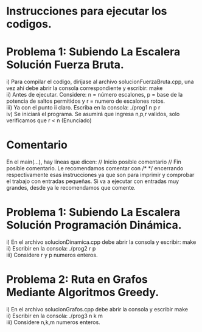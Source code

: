 # Instrucciones para ejecutar los codigos.

# Problema 1: Subiendo La Escalera Solución Fuerza Bruta.  
i) Para compilar el codigo, diríjase al archivo solucionFuerzaBruta.cpp, una vez ahí debe abrir la consola correspondiente y escribir: make  
ii) Antes de ejecutar. Considere: n = número escalones, p = base de la potencia de saltos permitidos y r = numero de escalones rotos.   
iii) Ya con el punto ii claro. Escriba en la consola: ./prog1 n p r  
iv) Se iniciará el programa. Se asumirá que ingresa n,p,r validos, solo verificamos que r < n (Enunciado)  
# Comentario   
En el main(...), hay líneas que dicen: // Inicio posible comentario // Fin posible comentario. Le recomendamos comentar con /*  */ encerrando 
respectivamente esas instrucciones ya que son para imprimir y comprobar el trabajo con entradas pequeñas. Si va a ejecutar con entradas muy grandes, desde ya le
recomendamos que comente.  


# Problema 1: Subiendo La Escalera Solución Programación Dinámica.  
i) En el archivo solucionDinamica.cpp debe abrir la consola y escribir: make  
ii) Escribir en la consola: ./prog2 r p  
iii) Considere r y p numeros enteros.  
  
# Problema 2: Ruta en Grafos Mediante Algoritmos Greedy.  

i) En el archivo solucionGrafos.cpp debe abrir la consola y escribir make  
ii) Escribir en la consola: ./prog3 n k m  
iii) Considere n,k,m numeros enteros.  
  
 
 
